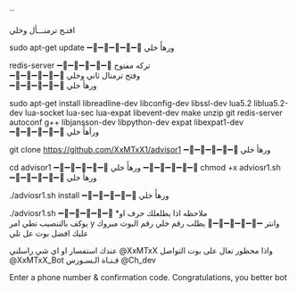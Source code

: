 
`` 

افتـح ترمنـــأل وخلي   

sudo apt-get update 
➖🔹➖🔹➖🔹➖🔹➖🔹
ورهأَ خلي  

redis-server
➖🔹➖🔹➖🔹➖🔹➖🔹
تركه مفتوح    
➖🔹➖🔹➖🔹➖🔹➖🔹
وفتح ترمنال ثاني وخلي    
➖🔹➖🔹➖🔹➖🔹➖🔹
ورهأ خلي    

sudo apt-get install libreadline-dev libconfig-dev libssl-dev lua5.2 liblua5.2-dev lua-socket lua-sec lua-expat libevent-dev make unzip git redis-server autoconf g++ libjansson-dev libpython-dev expat libexpat1-dev
➖🔹➖🔹➖🔹➖🔹➖🔹
ورأهأَ خلي  

git clone https://github.com/XxMTxX1/advisor1
➖🔹➖🔹➖🔹➖🔹➖🔹
ورهأ خلي    

cd advisor1
➖🔹➖🔹➖🔹➖🔹➖🔹
ورهأَ خلي 
➖🔹➖🔹➖🔹➖🔹➖🔹
chmod +x adviosr1.sh
➖🔹➖🔹➖🔹➖🔹➖🔹
ورهأَ خلي 

./adviosr1.sh install
➖🔹➖🔹➖🔹➖🔹➖🔹
ورهأَ خلي  

./adviosr1.sh 
➖🔹➖🔹➖🔹➖🔹➖🔹
*ملاحظه اذا يطلعلك حرف او  
يوكف بالتنصيب تطي امر y وانتر 
 ➖🔹➖🔹➖🔹➖🔹➖🔹
يطلب رقم خلي رقم البوت 
مبروك عليك افضل بوت عل تلي 

عندك استفسار او اي شي راسلني
@XxMTxX
واذا محظور تعال على بوت التواصل
@XxMTxX_Bot
قـنـاة الـسـورس
@Ch_dev

 Enter a phone number & confirmation code.
Congratulations, you better bot
```
